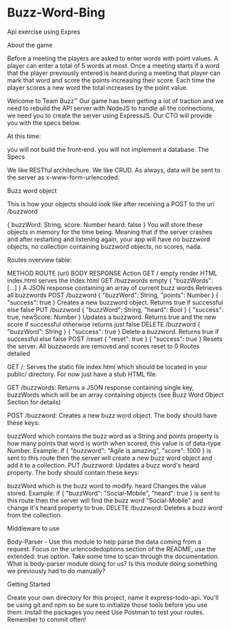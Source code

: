 # Buzz-Word-Bing
Api exercise using Expres

About the game

Before a meeting the players are asked to enter words with point values. A player can enter a total of 5 words at most. Once a meeting starts if a word that the player previously entered is heard during a meeting that player can mark that word and score the points increasing their score. Each time the player scores a new word the total increases by the point value.

Welcome to Team Buzz™
Our game has been getting a lot of traction and we need to rebuild the API server with NodeJS to handle all the connections, we need you to create the server using ExpressJS. Our CTO will provide you with the specs below.

At this time:

you will not build the front-end.
you will not implement a database.
The Specs

We like RESTful architechure. We like CRUD. As always, data will be sent to the server as x-www-form-urlencoded.

Buzz word object

This is how your objects should look like after receiving a POST to the uri /buzzword

{
  buzzWord: String,
  score: Number
  heard: false
}
You will store these objects in memory for the time being. Meaning that if the server crashes and after restarting and listening again, your app will have no buzzword objects, no collection containing buzzword objects, no scores, nada.

Routes overview table:

METHOD ROUTE (uri)  BODY  RESPONSE  Action
GET / empty render HTML index.html  serves the index.html
GET /buzzwords  empty { "buzzWords": [...] } A JSON response containing an array of current buzz words  Retrieves all buzzwords
POST /buzzword  { "buzzWord": String, "points": Number }  { "success": true } Creates a new buzzword object. Returns true if successful else false
PUT /buzzword { "buzzWord": String, "heard": Bool } { "success": true, newScore: Number } Updates a buzzword. Returns true and the new score if successful otherwise returns just false
DELETE /buzzword  { "buzzWord": String }  { "success": true } Delete a buzzword. Returns true if successful else false
POST /reset { "reset": true } { "success": true } Resets the server. All buzzwords are removed and scores reset to 0
Routes detailed

GET /: Serves the static file index.html which should be located in your public/ directory. For now just have a stub HTML file.

GET /buzzwords: Returns a JSON response containing single key, buzzWords which will be an array containing objects (see Buzz Word Object Section for details)

POST /buzzword: Creates a new buzz word object. The body should have these keys:

buzzWord which contains the buzz word as a String and
points property is how many points that word is worth when scored, this value is of data-type Number. Example: if { "buzzword": "Agile is amazing", "score": 1000 } is sent to this route then the server will create a new buzz word object and add it to a collection.
PUT /buzzword: Updates a buzz word's heard property. The body should contain these keys:

buzzWord which is the buzz word to modify.
heard Changes the value stored. Example: if { "buzzWord": "Social-Mobile", "heard": true } is sent to this route then the server will find the buzz word "Social-Mobile" and change it's heard property to true.
DELETE /buzzword: Deletes a buzz word from the collection.

Middleware to use

Body-Parser - Use this module to help parse the data coming from a request. Focus on the urlencodedoptions section of the README, use the extended: true option. Take some time to scan through the documentation. What is body-parser module doing for us? Is this module doing something we previously had to do manually?

Getting Started

Create your own directory for this project, name it express-todo-api.
You'll be using git and npm so be sure to initialize those tools before you use them.
Install the packages you need
Use Postman to test your routes.
Remember to commit often!
